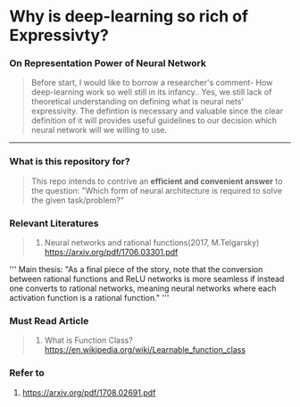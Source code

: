 
# Why is deep-learning so rich of Expressivty?

### On Representation Power of Neural Network
> Before start, I would like to borrow a researcher's comment- How deep-learning work so well still in its infancy.. Yes, we still lack of theoretical understanding on defining what is neural nets' expressivity. The defintion is necessary and valuable since the clear definition of it will provides useful guidelines to our decision which neural network will we willing to use.

----

### What is this repository for?
> This repo intends to contrive an **efficient and convenient answer** to the question: "Which form of neural architecture is required to solve the given task/problem?"  

### Relevant Literatures

> 1. Neural networks and rational functions(2017, M.Telgarsky) https://arxiv.org/pdf/1706.03301.pdf <br/>

'''
Main thesis:  "As a final piece of the story, note that the conversion between rational functions and ReLU networks is more seamless if instead one converts to rational networks, meaning neural networks where each activation function is a rational
function."
'''


### Must Read Article 
> 1. What is Function Class?
https://en.wikipedia.org/wiki/Learnable_function_class


### Refer to
1. https://arxiv.org/pdf/1708.02691.pdf

